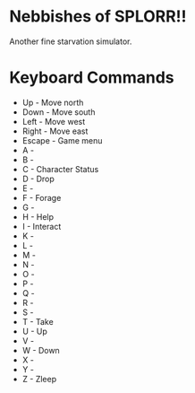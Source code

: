 # Nebbishes of SPLORR!!
Another fine starvation simulator.

# Keyboard Commands
* Up - Move north
* Down - Move south
* Left - Move west
* Right - Move east
* Escape - Game menu
* A -
* B -
* C - Character Status
* D - Drop
* E - 
* F - Forage
* G - 
* H - Help
* I - Interact
* K -
* L - 
* M -
* N -
* O -
* P -
* Q -
* R -
* S -
* T - Take
* U - Up
* V - 
* W - Down
* X -
* Y -
* Z - Zleep